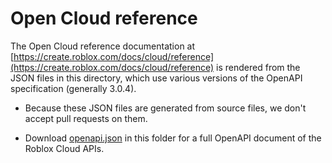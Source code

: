# Open Cloud reference

The Open Cloud reference documentation at [https://create.roblox.com/docs/cloud/reference](https://create.roblox.com/docs/cloud/reference) is rendered from the JSON files in this directory, which use various versions of the OpenAPI specification (generally 3.0.4).

- Because these JSON files are generated from source files, we don't accept pull requests on them.

- Download [openapi.json](openapi.json) in this folder for a full OpenAPI document of the Roblox Cloud APIs.
